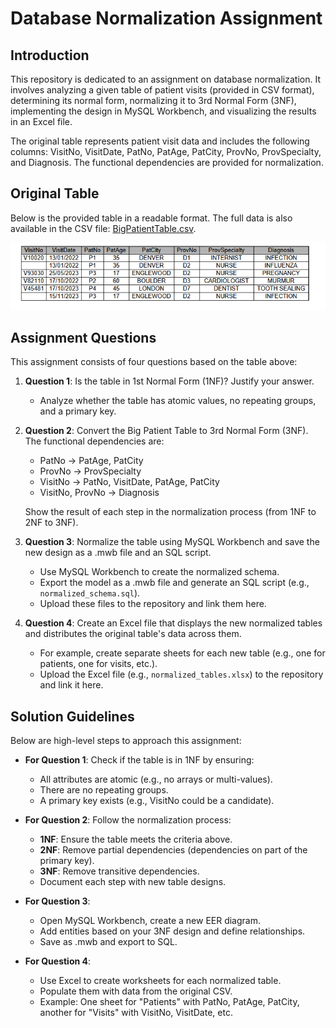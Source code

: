 # Database Normalization Assignment

   ## Introduction
   This repository is dedicated to an assignment on database normalization. It involves analyzing a given table of patient visits (provided in CSV format), determining its normal form, normalizing it to 3rd Normal Form (3NF), implementing the design in MySQL Workbench, and visualizing the results in an Excel file.

   The original table represents patient visit data and includes the following columns: VisitNo, VisitDate, PatNo, PatAge, PatCity, ProvNo, ProvSpecialty, and Diagnosis. The functional dependencies are provided for normalization.

   ## Original Table
   Below is the provided table in a readable format. The full data is also available in the CSV file: [BigPatientTable.csv](https://github.com/ventura658/Database-Normalization-Assignment/blob/239a3b4be83c1a56a58bd157da04f7af4616bbb5/BigPatientTable.csv).

![BigPatientTable.png](https://github.com/ventura658/Database-Normalization-Assignment/blob/239a3b4be83c1a56a58bd157da04f7af4616bbb5/BigPatientTable.png)

   ## Assignment Questions
   This assignment consists of four questions based on the table above:

   1. **Question 1**: Is the table in 1st Normal Form (1NF)? Justify your answer.
      - Analyze whether the table has atomic values, no repeating groups, and a primary key.

   2. **Question 2**: Convert the Big Patient Table to 3rd Normal Form (3NF). The functional dependencies are:
      - PatNo → PatAge, PatCity
      - ProvNo → ProvSpecialty
      - VisitNo → PatNo, VisitDate, PatAge, PatCity
      - VisitNo, ProvNo → Diagnosis
      
      Show the result of each step in the normalization process (from 1NF to 2NF to 3NF).

   3. **Question 3**: Normalize the table using MySQL Workbench and save the new design as a .mwb file and an SQL script.
      - Use MySQL Workbench to create the normalized schema.
      - Export the model as a .mwb file and generate an SQL script (e.g., `normalized_schema.sql`).
      - Upload these files to the repository and link them here.

   4. **Question 4**: Create an Excel file that displays the new normalized tables and distributes the original table's data across them.
      - For example, create separate sheets for each new table (e.g., one for patients, one for visits, etc.).
      - Upload the Excel file (e.g., `normalized_tables.xlsx`) to the repository and link it here.

   ## Solution Guidelines
   Below are high-level steps to approach this assignment:

   - **For Question 1**: Check if the table is in 1NF by ensuring:
     - All attributes are atomic (e.g., no arrays or multi-values).
     - There are no repeating groups.
     - A primary key exists (e.g., VisitNo could be a candidate).

   - **For Question 2**: Follow the normalization process:
     - **1NF**: Ensure the table meets the criteria above.
     - **2NF**: Remove partial dependencies (dependencies on part of the primary key).
     - **3NF**: Remove transitive dependencies.
     - Document each step with new table designs.

   - **For Question 3**: 
     - Open MySQL Workbench, create a new EER diagram.
     - Add entities based on your 3NF design and define relationships.
     - Save as .mwb and export to SQL.

   - **For Question 4**:
     - Use Excel to create worksheets for each normalized table.
     - Populate them with data from the original CSV.
     - Example: One sheet for "Patients" with PatNo, PatAge, PatCity, another for "Visits" with VisitNo, VisitDate, etc.
